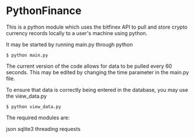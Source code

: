 # PythonFinance
This is a python module which uses the bitfinex API to pull and store crypto currency records locally to a user's machine using python.

It may be started by running main.py through python
```
$ python main.py
```
The current version of the code allows for data to be pulled every 60 seconds. This may be edited by changing the time parameter in the main.py file.

To ensure that data is correctly being entered in the database, you may use the view_data.py
```
$ python view_data.py
```

The required modules are:

json
sqlite3
threading
requests



